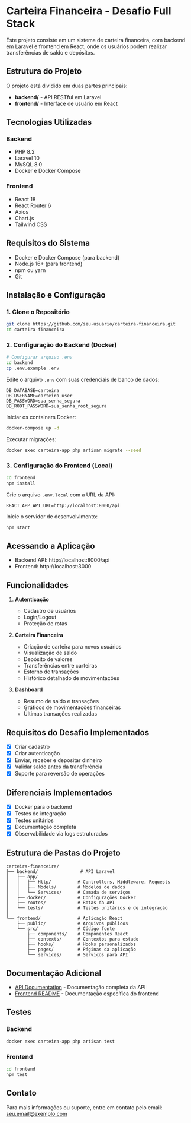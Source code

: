 # Carteira Financeira - Desafio Full Stack

Este projeto consiste em um sistema de carteira financeira, com backend em Laravel e frontend em React, onde os usuários podem realizar transferências de saldo e depósitos.

## Estrutura do Projeto

O projeto está dividido em duas partes principais:

- **backend/** - API RESTful em Laravel
- **frontend/** - Interface de usuário em React

## Tecnologias Utilizadas

### Backend
- PHP 8.2
- Laravel 10
- MySQL 8.0
- Docker e Docker Compose

### Frontend
- React 18
- React Router 6
- Axios
- Chart.js
- Tailwind CSS

## Requisitos do Sistema

- Docker e Docker Compose (para backend)
- Node.js 16+ (para frontend)
- npm ou yarn
- Git

## Instalação e Configuração

### 1. Clone o Repositório

```bash
git clone https://github.com/seu-usuario/carteira-financeira.git
cd carteira-financeira
```

### 2. Configuração do Backend (Docker)

```bash
# Configurar arquivo .env
cd backend
cp .env.example .env
```

Edite o arquivo `.env` com suas credenciais de banco de dados:

```
DB_DATABASE=carteira
DB_USERNAME=carteira_user
DB_PASSWORD=sua_senha_segura
DB_ROOT_PASSWORD=sua_senha_root_segura
```

Iniciar os containers Docker:

```bash
docker-compose up -d
```

Executar migrações:

```bash
docker exec carteira-app php artisan migrate --seed
```

### 3. Configuração do Frontend (Local)

```bash
cd frontend
npm install
```

Crie o arquivo `.env.local` com a URL da API:

```
REACT_APP_API_URL=http://localhost:8000/api
```

Inicie o servidor de desenvolvimento:

```bash
npm start
```

## Acessando a Aplicação

- Backend API: http://localhost:8000/api
- Frontend: http://localhost:3000

## Funcionalidades

1. **Autenticação**
   - Cadastro de usuários
   - Login/Logout
   - Proteção de rotas

2. **Carteira Financeira**
   - Criação de carteira para novos usuários
   - Visualização de saldo
   - Depósito de valores
   - Transferências entre carteiras
   - Estorno de transações
   - Histórico detalhado de movimentações

3. **Dashboard**
   - Resumo de saldo e transações
   - Gráficos de movimentações financeiras
   - Últimas transações realizadas

## Requisitos do Desafio Implementados

- [x] Criar cadastro
- [x] Criar autenticação
- [x] Enviar, receber e depositar dinheiro
- [x] Validar saldo antes da transferência
- [x] Suporte para reversão de operações

## Diferenciais Implementados

- [x] Docker para o backend
- [x] Testes de integração
- [x] Testes unitários
- [x] Documentação completa
- [x] Observabilidade via logs estruturados

## Estrutura de Pastas do Projeto

```
carteira-financeira/
├── backend/                # API Laravel
│   ├── app/
│   │   ├── Http/          # Controllers, Middleware, Requests
│   │   ├── Models/        # Modelos de dados
│   │   └── Services/      # Camada de serviços
│   ├── docker/            # Configurações Docker
│   ├── routes/            # Rotas da API
│   └── tests/             # Testes unitários e de integração
│
└── frontend/              # Aplicação React
    ├── public/            # Arquivos públicos
    └── src/               # Código fonte
        ├── components/    # Componentes React
        ├── contexts/      # Contextos para estado
        ├── hooks/         # Hooks personalizados
        ├── pages/         # Páginas da aplicação
        └── services/      # Serviços para API
```

## Documentação Adicional

- [API Documentation](backend/API_DOCUMENTATION.md) - Documentação completa da API
- [Frontend README](frontend/README.md) - Documentação específica do frontend

## Testes

### Backend
```bash
docker exec carteira-app php artisan test
```

### Frontend
```bash
cd frontend
npm test
```

## Contato

Para mais informações ou suporte, entre em contato pelo email: seu.email@exemplo.com